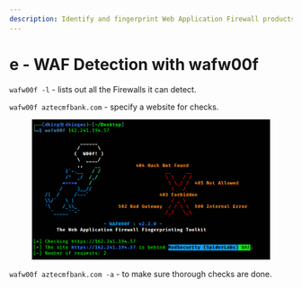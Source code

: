 ```yaml
---
description: Identify and fingerprint Web Application Firewall products
---
```


# e - WAF Detection with wafw00f

`wafw00f -l` - lists out all the Firewalls it can detect.

`wafw00f aztecmfbank.com` - specify a website for checks.

<figure><img src="../../../.gitbook/assets/image (4).png" alt=""><figcaption></figcaption></figure>

`wafw00f aztecmfbank.com -a` - to make sure thorough checks are done.











